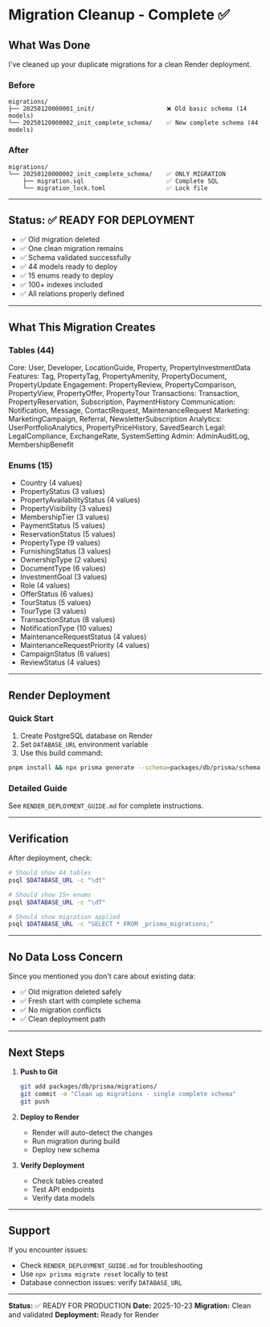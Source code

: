 # Migration Cleanup - Complete ✅

## What Was Done

I've cleaned up your duplicate migrations for a clean Render deployment.

### Before
```
migrations/
├── 20250120000001_init/                    ❌ Old basic schema (14 models)
└── 20250120000002_init_complete_schema/    ✅ New complete schema (44 models)
```

### After
```
migrations/
└── 20250120000002_init_complete_schema/    ✅ ONLY MIGRATION
    ├── migration.sql                       ✅ Complete SQL
    └── migration_lock.toml                 ✅ Lock file
```

---

## Status: ✅ READY FOR DEPLOYMENT

- ✅ Old migration deleted
- ✅ One clean migration remains
- ✅ Schema validated successfully
- ✅ 44 models ready to deploy
- ✅ 15 enums ready to deploy
- ✅ 100+ indexes included
- ✅ All relations properly defined

---

## What This Migration Creates

### Tables (44)
Core: User, Developer, LocationGuide, Property, PropertyInvestmentData
Features: Tag, PropertyTag, PropertyAmenity, PropertyDocument, PropertyUpdate
Engagement: PropertyReview, PropertyComparison, PropertyView, PropertyOffer, PropertyTour
Transactions: Transaction, PropertyReservation, Subscription, PaymentHistory
Communication: Notification, Message, ContactRequest, MaintenanceRequest
Marketing: MarketingCampaign, Referral, NewsletterSubscription
Analytics: UserPortfolioAnalytics, PropertyPriceHistory, SavedSearch
Legal: LegalCompliance, ExchangeRate, SystemSetting
Admin: AdminAuditLog, MembershipBenefit

### Enums (15)
- Country (4 values)
- PropertyStatus (3 values)
- PropertyAvailabilityStatus (4 values)
- PropertyVisibility (3 values)
- MembershipTier (3 values)
- PaymentStatus (5 values)
- ReservationStatus (5 values)
- PropertyType (9 values)
- FurnishingStatus (3 values)
- OwnershipType (2 values)
- DocumentType (6 values)
- InvestmentGoal (3 values)
- Role (4 values)
- OfferStatus (6 values)
- TourStatus (5 values)
- TourType (3 values)
- TransactionStatus (8 values)
- NotificationType (10 values)
- MaintenanceRequestStatus (4 values)
- MaintenanceRequestPriority (4 values)
- CampaignStatus (6 values)
- ReviewStatus (4 values)

---

## Render Deployment

### Quick Start
1. Create PostgreSQL database on Render
2. Set `DATABASE_URL` environment variable
3. Use this build command:
```bash
pnpm install && npx prisma generate --schema=packages/db/prisma/schema.prisma && npx prisma migrate deploy --schema=packages/db/prisma/schema.prisma && pnpm build
```

### Detailed Guide
See `RENDER_DEPLOYMENT_GUIDE.md` for complete instructions.

---

## Verification

After deployment, check:
```bash
# Should show 44 tables
psql $DATABASE_URL -c "\dt"

# Should show 15+ enums
psql $DATABASE_URL -c "\dT"

# Should show migration applied
psql $DATABASE_URL -c "SELECT * FROM _prisma_migrations;"
```

---

## No Data Loss Concern

Since you mentioned you don't care about existing data:
- ✅ Old migration deleted safely
- ✅ Fresh start with complete schema
- ✅ No migration conflicts
- ✅ Clean deployment path

---

## Next Steps

1. **Push to Git**
   ```bash
   git add packages/db/prisma/migrations/
   git commit -m "Clean up migrations - single complete schema"
   git push
   ```

2. **Deploy to Render**
   - Render will auto-detect the changes
   - Run migration during build
   - Deploy new schema

3. **Verify Deployment**
   - Check tables created
   - Test API endpoints
   - Verify data models

---

## Support

If you encounter issues:
- Check `RENDER_DEPLOYMENT_GUIDE.md` for troubleshooting
- Use `npx prisma migrate reset` locally to test
- Database connection issues: verify `DATABASE_URL`

---

**Status:** ✅ READY FOR PRODUCTION
**Date:** 2025-10-23
**Migration:** Clean and validated
**Deployment:** Ready for Render
